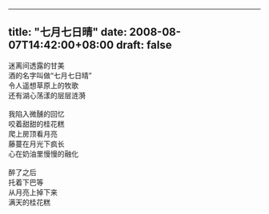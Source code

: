 
---
title: "七月七日晴"
date: 2008-08-07T14:42:00+08:00
draft: false
---

迷离间透露的甘美
<br>酒的名字叫做“七月七日晴”
<br>令人遥想草原上的牧歌
<br>还有湖心荡漾的层层涟漪
<br>
<br>我陷入微醺的回忆
<br>咬着甜甜的桂花糕
<br>爬上房顶看月亮
<br>藤蔓在月光下疯长
<br>心在奶油里慢慢的融化
<br>
<br>醉了之后
<br>托着下巴等
<br>从月亮上掉下来
<br>满天的桂花糕
<br>
<br>


